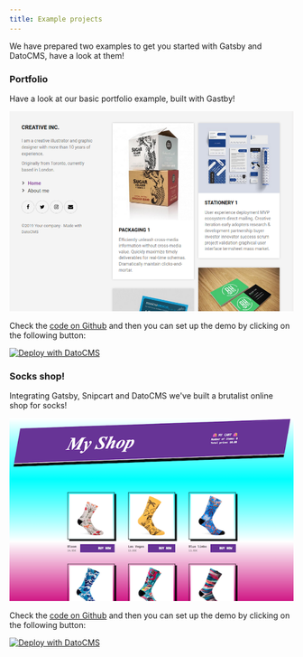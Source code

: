 ```yaml
---
title: Example projects
---
```


We have prepared two examples to get you started with Gatsby and DatoCMS, have a look at them!


### Portfolio

Have a look at our basic portfolio example, built with Gastby!

![Portfolio screenshot](../../images/ssg/portfolio.png)

Check the [code on Github](https://github.com/datocms/gatsby-portfolio) and then you can set up the demo by clicking on the following button:

<a class= "DocPage__img-link" href="https://dashboard.datocms.com/projects/new-from-template/static-website/gatsby-portfolio">
  <img src="https://dashboard.datocms.com/deploy/button.svg" title="Deploy with DatoCMS" />
</a>


### Socks shop!

Integrating Gatsby, Snipcart and DatoCMS we've built a brutalist online shop for socks!

![Socks shop screenshot](../../images/ssg/socks-shop.png)

Check the [code on Github](https://github.com/datocms/snipcart-gatsby-demo) and then you can set up the demo by clicking on the following button:

<a class= "DocPage__img-link" href="https://dashboard.datocms.com/deploy?repo=datocms/snipcart-gatsby-demo">
  <img src="https://dashboard.datocms.com/deploy/button.svg" title="Deploy with DatoCMS" />
</a>
